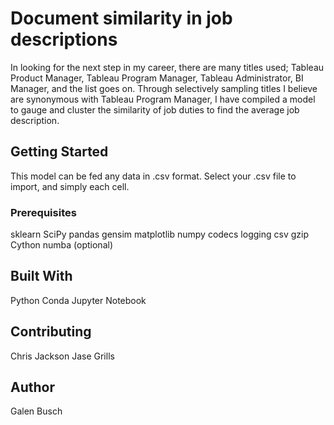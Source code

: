 # Document similarity in job descriptions

In looking for the next step in my career, there are many titles used; Tableau Product Manager, Tableau Program Manager, Tableau Administrator, BI Manager, and the list goes on. Through selectively sampling titles I believe are synonymous with Tableau Program Manager, I have compiled a model to gauge and cluster the similarity of job duties to find the average job description.

## Getting Started

This model can be fed any data in .csv format. Select your .csv file to import, and simply each cell.

### Prerequisites

sklearn
SciPy
pandas
gensim
matplotlib
numpy
codecs
logging
csv
gzip
Cython
numba (optional)

## Built With

Python
Conda
Jupyter Notebook

## Contributing

Chris Jackson
Jase Grills

## Author

Galen Busch
